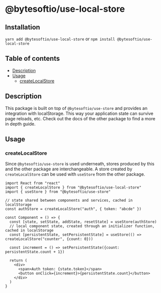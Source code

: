 # @bytesoftio/use-local-store

## Installation

`yarn add @bytesoftio/use-local-store` or `npm install @bytesoftio/use-local-store`

## Table of contents

<!-- START doctoc generated TOC please keep comment here to allow auto update -->
<!-- DON'T EDIT THIS SECTION, INSTEAD RE-RUN doctoc TO UPDATE -->


- [Description](#description)
- [Usage](#usage)
  - [createLocalStore](#createlocalstore)

<!-- END doctoc generated TOC please keep comment here to allow auto update -->

## Description

This package is built on top of `@bytesoftio/use-store` and provides an integration with localStorage. This way your
application state can survive page reloads, etc. Check out the docs of the other package to find a more in depth guide.

## Usage

### createLocalStore

Since `@bytesoftio/use-store` is used underneath, stores produced by this and the other package are interchangeable. 
A store created by `createLocalStore` can be used with `useStore` from the other package.

```tsx
import React from "react"
import { createLocalStore } from "@bytesoftio/use-local-store"
import { useStore } from "@bytesoftio/use-store"

// state shared between components and services, cached in localStorage
const authStore = createLocalStore("auth", { token: "abcde" })

const Component = () => {
  const [state, setState, addState, resetState] = useStore(authStore)
  // local component state, created through an initializer function, cached in localStorage
  const [persistentState, setPersistentState] = useStore(() => createLocalStore("counter", {count: 0}))

  const increment = () => setPersistentState({count: persistentState.count + 1})

  return (
    <div>
      <span>Auth token: {state.token}</span>
      <button onClick={increment}>{persistentState.count}</button>
    </div>
  )
}
```